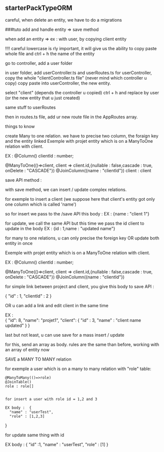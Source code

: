  ## starterPackTypeORM

 careful, when delete an entity, we have to do a migrations

 ###tuto add and handle entity => save method

 when add an entity => ex : with user, by copying client entity

 !!!! careful lowercase is rly important, it will give us the ability to copy paste whole file and ctrl + h the name of the entity

 go to controller, add a user folder

 in user folder, add userController.ts and userRoutes.ts
 for userController, copy the whole "clientController.ts file" (never mind which controller u copy)
 copy paste into userController, the new entity.

 select "client" (depends the controller u copied)
 ctrl + h and replace by user (or the new entity that u just created)

 same stuff to userRoutes

 then in routes.ts file, add ur new route file in the AppRoutes array.


 things to know

 create Many to one relation.
 we have to precise two column, the foraign key and the entity linked
 Exemple with projet entity which is on a ManyToOne relation with client.

 EX :   @Column()
    clientId : number;

   @ManyToOne(()=>client, client => client.id,{nullable : false,cascade : true, onDelete : "CASCADE"})
  @JoinColumn({name : "clientId"})
 client : client


 save API method : 

 with save method, we can insert / update complex relations.

 for exemple to insert a client
 (we suppose here that client's entity got only one column which is called 'name')

 so for insert we pass to the /save API this body : 
 EX : {name : "client 1"}

 for update, we call the same API but this time we pass the id client to update in the body
 EX : {id : 1,name : "updated name"}

 for many to one relations, u can only precise the foreign key OR update both entity in once

 Exemple with projet entity which is on a ManyToOne relation with client.

 EX :   @Column()
    clientId : number;

   @ManyToOne(()=>client, client => client.id,{nullable : false,cascade : true, onDelete : "CASCADE"})
  @JoinColumn({name : "clientId"})


 for simple link between project and client, you give this body to save API :

   {
     "id" : 1,
     "clientId" : 2
    }


 OR u can add a link and edit client in the same time

 EX :    
 {
        "id": 8,
        "name": "projet1",
        "client": {
            "id" : 3,
            "name" : "client name updated"
        }
  }


  last but not least, u can use save for a mass insert / update

  for this, send an array as body. rules are the same than before, working with an array of entity now


 SAVE a MANY TO MANY relation

 for exemple a user which is on a many to many relation with "role" table: 

    @ManyToMany(()=>role)
    @JoinTable()
    role : role[]


    for insert a user with role id = 1,2 and 3

    EX body :  {
      "name" : "userTest",
      "role" : [1,2,3]
  }

  for update same thing with id

  EX body :   { "id" :1,
      "name" : "userTest",
      "role" : [1]
  }